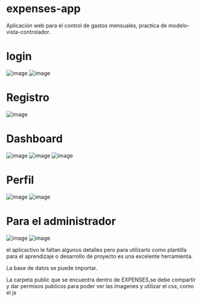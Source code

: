 # expenses-app
Aplicación web para el control de gastos mensuales, practica de modelo-vista-controlador. 


# login
![image](https://github.com/Jhonyd55/expenses-app/assets/124708996/cabdb6d7-3e99-4ea6-b08d-50364a3c92ad)
![image](https://github.com/Jhonyd55/expenses-app/assets/124708996/28b23ed6-19b4-489f-a99f-56ea6c092af1)


# Registro
![image](https://github.com/Jhonyd55/expenses-app/assets/124708996/04b965be-9fb0-405d-bd8e-1bebe66d20d5)

# Dashboard
![image](https://github.com/Jhonyd55/expenses-app/assets/124708996/1f742d8f-6137-4c0e-84eb-8e2bd1fc16e8)
![image](https://github.com/Jhonyd55/expenses-app/assets/124708996/74fd4a16-5f2d-47fa-abc8-9a901a21d2ef)
![image](https://github.com/Jhonyd55/expenses-app/assets/124708996/425f4f60-6856-44a8-b9c6-2a8b1f3a462c)


# Perfil
![image](https://github.com/Jhonyd55/expenses-app/assets/124708996/f08935a4-4ff2-4da5-8929-24c8d5473ab9)
![image](https://github.com/Jhonyd55/expenses-app/assets/124708996/2a2862b6-3dac-4a56-895e-21c4852cdd5f)

# Para el administrador
![image](https://github.com/Jhonyd55/expenses-app/assets/124708996/ac7c0b42-b16d-45a5-8d12-3345ef8e8612)
![image](https://github.com/Jhonyd55/expenses-app/assets/124708996/66233bdc-5db5-4b28-87b2-8e49cebc5a36)


el aplicactivo le faltan algunos detalles pero para utilizarlo como plantilla para el aprendizaje o desarrollo de proyecto es una excelente herramienta.

La base de datos se puede importar.

La carpeta public que se encuentra dentro de EXPENSES,se debe compartir y dar permisos publicos para poder ver las imagenes y utilizar el css, como el js 



